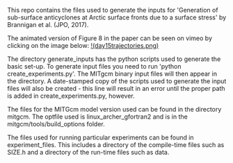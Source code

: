 This repo contains the files used to generate the inputs for 'Generation of sub-surface anticyclones at Arctic surface fronts due to a surface stress' by Brannigan et al. (JPO, 2017).  

The animated version of Figure 8 in the paper can be seen on vimeo by clicking on the image below:
[!(day15trajectories.png)](https://player.vimeo.com/video/228193657?loop=1)

The directory generate_inputs has the python scripts used to generate the basic set-up.  To generate input files you need to run 'python create_experiments.py'.  The MITgcm binary input files will then appear in the directory.  A date-stamped copy of the scripts used to generate the input files will also be created - this line will result in an error until the proper path is added in create_experiments.py, however.

The files for the MITGcm model version used can be found in the directory mitgcm.  The optfile used is linux_archer_gfortran2 and is in the mitgcm/tools/build_options folder.

The files used for running particular experiments can be found in experiment_files.  This includes a directory of the compile-time files such as SIZE.h and a directory of the run-time files such as data.
